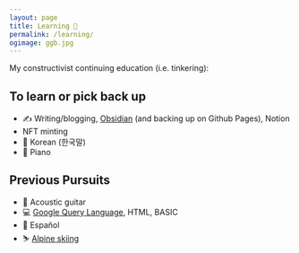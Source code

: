 ```yaml
---
layout: page
title: Learning 🌱
permalink: /learning/
ogimage: ggb.jpg
---
```

My constructivist continuing education (i.e. tinkering):

## To learn or pick back up
- ✍ Writing/blogging, [Obsidian](https://obsidian.md/) (and backing up on Github Pages), Notion
- NFT minting
- &#xe514; Korean (한국말)
- 🎹 Piano

## Previous Pursuits
- 🎸 Acoustic guitar
- 💻 [Google Query Language](https://cloud.google.com/datastore/docs/reference/gql_reference), HTML, BASIC
- &#58641; Español
- ⛷ [Alpine skiing](/skiing.html)
